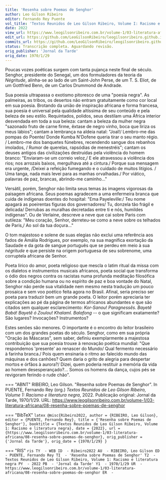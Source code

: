```yaml
---
title: 'Resenha sobre Poemas de Senghor'
author: Leo Gilson Ribeiro
editor: Fernando Rey Puente
vol_title: 'Textos Reunidos de Leo Gilson Ribeiro, Volume I: Racismo e literatura negra'
date: 2022
view_url: https://www.leogilsonribeiro.com.br/volume-1/03-literatura-africana/08-resenha-sobre-poemas-de-senghor
edit_url: https://github.com/LeoGilsonRibeiro/leogilsonribeiro.github.io/edit/main//docs/markdown/volume-1/03-literatura-africana/08-resenha-sobre-poemas-de-senghor.md
commits_url: https://github.com/LeoGilsonRibeiro/leogilsonribeiro.github.io/commits/main/docs/markdown/volume-1/03-literatura-africana/08-resenha-sobre-poemas-de-senghor.md
status: Transcrição completa. Aguardando revisão.
orig_publisher: 'Jornal da Tarde'
orig_date: 1970/1/29
---
```


Poucas vozes poéticas surgem com tanta pujança neste final de século. Senghor, presidente do Senegal, um dos formuladores da teoria da *Négritude*, alinha-se ao lado de um Saint-John Perse, de um T. S. Eliot, de um Gottfried Benn, de um Carlos Drummond de Andrade.

Sua poesia ultrapassa o exotismo pitoresco de uma "poesia negra". As palmeiras, as tribos, os desertos não entram gratuitamente como cor local em sua poesia. Brotando da união de inspiração africana e forma francesa, sua poesia é universal pela qualidade altíssima de seu conteúdo e pela beleza de seu estilo. Requintados, polidos, seus destilam uma África interior desvendada em toda a sua beleza: cantam a beleza da mulher negra "sazonado fruto de carne firme, êxtase de negro vinho, boca que liriza os meus lábios"; cantam a lembrança na aldeia natal: "Joal!/ Lembro-me das pompas do Poente/ Donde Kumba N'Dofene queria tirar o seu manto régio. / Lembro-me dos banquetes fúnebres, recendendo sangue dos rebanhos imolados, / Rumor de querelas, rapsódias de menestréis"; cantam os deuses antigos das civilizações destruídas pela violência do homem branco: "Enviaram-se um correio veloz,/ E ele atravessou a violência dos rios; nos arrozais baixos, mergulhava até a cintura./ Porque sua mensagem era urgente, /Deixei a refeição fumegando e o cuidado de muitos litígios. / Uma tanga, nada mais levei para as manhas orvalhadas./ Por viático, palavras de paz, brancas, abrindo-me caminho\..."

Versátil, porém, Senghor não limita seus temas às imagens vigorosas da paisagem africana. Seus poemas agradecem a uma enfermeira branca que cuida de indígenas doentes do hospital: "Ema Payeleville:/ Teu nome apagará as poeirentas figuras dos governadores/ Tu, donzela tão frágil e delicada/ Derrubas as muralhas decretadas entre ti e nós, humildes indígenas". Ou de Verlaine, descreve a neve que cai sobre Paris com sutileza: "Meu coração, Senhor, derreteu-se como a neve sobre os telhados de Paris,/ Ao sol da tua doçura\..."

O tom majestoso e solene de suas elegias não exclui uma referência aos fados de Amália Rodrigues, por exemplo, na sua magnífica exortação da Saudade e da gota de sangue português que se perdeu em meio à sua *négritude* e que persiste na origem portuguesa de seu sobrenome, uma corruptela africana de Senhor.

Poeta lírico do amor, poeta religioso que mescla o latim ritual da missa com os dialetos e instrumentos musicais africanos, poeta social que transforma o ódio dos negros contra os racistas numa profunda meditação filosófica sobre a condição humana ou no espírito de paz e boa vontade do Natal, Senghor não perde sua vitalidade nem mesmo nesta tradução um pouco prosaica e sem voo poético feita agora no Brasil. Afinal, seria preciso ser poeta para traduzir bem um grande poeta. O leitor porém apreciaria ter explicações ao pé da página de termos africanos abundantes e que são citados sem qualquer esclarecimento: *Kor-Sanou*! *Paragnessês*. *Bayetê Babá*! *Bayetê ó Zoulou*! *KhalamI. Balafong* -- o que significam exatamente? São lugares? Invocações? Instrumentos?

Estes senões são menores. O importante é o encontro do leitor brasileiro com um dos grandes poetas do século. Senghor, como em sua própria "Oração às Máscaras", sem saber, definiu exemplarmente a majestosa contribuição que sua poesia trouxe à renovação poética mundial: "Que respondemos 'presente' ao renascer do Mundo/ Qual fermento necessário à farinha branca./ Pois quem ensinaria o ritmo ao falecido mundo das máquinas e dos canhões? Quem daria o grito de alegria para despertar mortos e órfãos à aurora?/ Dizei, quem poderia restituir a memória da vida ao homem desesperançado?\... Somos os homens da dança, cujos pés se revigoram ferindo o rude chão".


=== "ABNT"
    RIBEIRO, Leo Gilson. "Resenha sobre Poemas de Senghor". In PUENTE, Fernando Rey (org.) <em>Textos Reunidos de Leo Gilson Ribeiro, Volume 1: Racismo e literatura negra</em>, 2022. Publicação original: Jornal da Tarde, 1970/1/29. URL: <a href="stable_url">https://www.leogilsonribeiro.com.br/volume-1/03-literatura-africana/08-resenha-sobre-poemas-de-senghor</a>

=== "BibTeX"
    ```latex
    @misc{Ribeiro2022,
    author = {RIBEIRO, Leo Gilson},
    editor = {PUENTE, Fernando Rey},
    title = {'Resenha sobre Poemas de Senghor'},
    booktitle = {Textos Reunidos de Leo Gilson Ribeiro, Volume 1: Racismo e literatura negra},
    date = {2022},
    url = {https://www.leogilsonribeiro.com.br/volume-1/03-literatura-africana/08-resenha-sobre-poemas-de-senghor},
    orig_publisher = {'Jornal da Tarde'},
    orig_date = {1970/1/29}
    }
    ```

=== "RIS"
    ```ris
    TY  - WEB
    ID  - Ribeiro2022
    AU  - RIBEIRO, Leo Gilson
    ED  - PUENTE, Fernando Rey
    TI  - 'Resenha sobre Poemas de Senghor'
    T2  - Textos Reunidos de Leo Gilson Ribeiro, Volume 1: Racismo e literatura negra
    PY  - 2022
    PB  - 'Jornal da Tarde'
    Y1  - 1970/1/29
    UR  - https://www.leogilsonribeiro.com.br/volume-1/03-literatura-africana/08-resenha-sobre-poemas-de-senghor
    ER  - 
    ```
